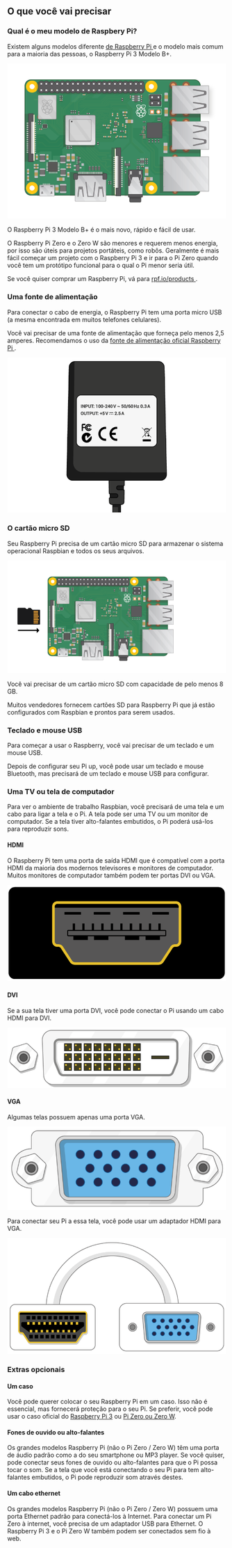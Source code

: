 ## O que você vai precisar

### Qual é o meu modelo de Raspbery Pi?

Existem alguns modelos diferente [ de Raspberry Pi ](https://www.raspberrypi.org/products/) e o modelo mais comum para a maioria das pessoas, o Raspberry Pi 3 Modelo B+.

![Framboesa Pi 3](images/raspberry-pi.png)

O Raspberry Pi 3 Modelo B+ é o mais novo, rápido e fácil de usar.

O Raspberry Pi Zero e o Zero W são menores e requerem menos energia, por isso são úteis para projetos portáteis, como robôs. Geralmente é mais fácil começar um projeto com o Raspberry Pi 3 e ir para o Pi Zero quando você tem um protótipo funcional para o qual o Pi menor seria útil.

Se você quiser comprar um Raspberry Pi, vá para [ rpf.io/products ](https://rpf.io/products).

### Uma fonte de alimentação

Para conectar o cabo de energia, o Raspberry Pi tem uma porta micro USB (a mesma encontrada em muitos telefones celulares).

Você vai precisar de uma fonte de alimentação que forneça pelo menos 2,5 amperes. Recomendamos o uso da [fonte de alimentação oficial Raspberry Pi ](https://www.raspberrypi.org/products/raspberry-pi-universal-power-supply/).

![fonte de energia](images/powersupply.png)

### O cartão micro SD

Seu Raspberry Pi precisa de um cartão micro SD para armazenar o sistema operacional Raspbian e todos os seus arquivos.

![cartão SD](images/pi-sd.png)

Você vai precisar de um cartão micro SD com capacidade de pelo menos 8 GB.

Muitos vendedores fornecem cartões SD para Raspberry Pi que já estão configurados com Raspbian e prontos para serem usados.

### Teclado e mouse USB

Para começar a usar o Raspberry, você vai precisar de um teclado e um mouse USB.

Depois de configurar seu Pi up, você pode usar um teclado e mouse Bluetooth, mas precisará de um teclado e mouse USB para configurar.

### Uma TV ou tela de computador

Para ver o ambiente de trabalho Raspbian, você precisará de uma tela e um cabo para ligar a tela e o Pi. A tela pode ser uma TV ou um monitor de computador. Se a tela tiver alto-falantes embutidos, o Pi poderá usá-los para reproduzir sons.

#### HDMI

O Raspberry Pi tem uma porta de saída HDMI que é compatível com a porta HDMI da maioria dos modernos televisores e monitores de computador. Muitos monitores de computador também podem ter portas DVI ou VGA.

![porta hdmi](images/hdmi-port.png)

#### DVI

Se a sua tela tiver uma porta DVI, você pode conectar o Pi usando um cabo HDMI para DVI.

![porta dvi](images/dvi-port.png)

#### VGA

Algumas telas possuem apenas uma porta VGA.

![porta vga](images/vga-port.png)

Para conectar seu Pi a essa tela, você pode usar um adaptador HDMI para VGA.

![porta do adaptador hdmi para vga](images/hdmi-vga-adapter.png)

### Extras opcionais

#### Um caso

Você pode querer colocar o seu Raspberry Pi em um caso. Isso não é essencial, mas fornecerá proteção para o seu Pi. Se preferir, você pode usar o caso oficial do [Raspberry Pi 3](https://www.raspberrypi.org/products/raspberry-pi-3-case/) ou [Pi Zero ou Zero W](https://www.raspberrypi.org/products/raspberry-pi-zero-case/).

#### Fones de ouvido ou alto-falantes

Os grandes modelos Raspberry Pi (não o Pi Zero / Zero W) têm uma porta de áudio padrão como a do seu smartphone ou MP3 player. Se você quiser, pode conectar seus fones de ouvido ou alto-falantes para que o Pi possa tocar o som. Se a tela que você está conectando o seu Pi para tem alto-falantes embutidos, o Pi pode reproduzir som através destes.

#### Um cabo ethernet

Os grandes modelos Raspberry Pi (não o Pi Zero / Zero W) possuem uma porta Ethernet padrão para conectá-los à Internet. Para conectar um Pi Zero à internet, você precisa de um adaptador USB para Ethernet. O Raspberry Pi 3 e o Pi Zero W também podem ser conectados sem fio à web.